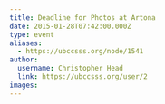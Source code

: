 ```yaml
---
title: Deadline for Photos at Artona 
date: 2015-01-28T07:42:00.000Z
type: event
aliases:
  - https://ubccsss.org/node/1541
author:
  username: Christopher Head
  link: https://ubccsss.org/user/2
images:
---
```


